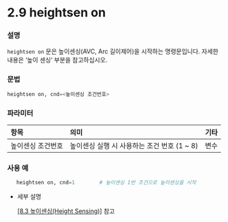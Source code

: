 ﻿# 2.9 heightsen on

### 설명 
```heightsen on``` 문은 높이센싱(AVC, Arc 길이제어)을 시작하는 명령문입니다.
자세한 내용은 ‘높이 센싱’ 부분을 참고하십시오.


### 문법
  
```python
heightsen on, cnd=<높이센싱 조건번호>
```

### 파라미터
<table>
  <thead>
    <tr>
      <th style="text-align:left">항목</th>
      <th style="text-align:left">의미</th>
      <th style="text-align:left">기타</th>
    </tr>
  </thead>
  <tbody>
    <tr>
      <td style="text-align:left">높이센싱 조건번호</td>
      <td style="text-align:left">
        높이센싱 실행 시 사용하는 조건 번호
        (1 ~ 8)
      </td>
      <td style="text-align:left">변수</td>
    </tr>

  </tbody>
</table>

### 사용 예
```python   
   heightsen on, cnd=1        # 높이센싱 1번 조건으로 높이센싱을 시작
```

- 세부 설명
  
  [[8.3 높이센싱(Height Sensing)]](../8_Application_function/3_Height_sensing/README.md) 참고